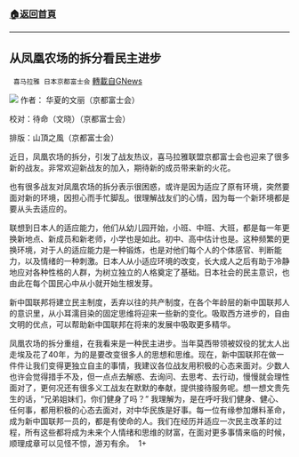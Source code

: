 ###  [:house:返回首頁](https://github.com/ourhimalayas/txt)
---

## 从凤凰农场的拆分看民主进步
` 喜马拉雅 日本京都富士会` [轉載自GNews](https://gnews.org/zh-hans/664947/)

![]()![](https://gnews-media-offload.s3.amazonaws.com/wp-content/uploads/2020/12/18230219/%E6%96%87%E8%B4%B5.jpg)
作者： 华夏的文丽（京都富士会）

校对：待命（文晓）（京都富士会）

排版：山頂之風（京都富士会）

近日，凤凰农场的拆分，引发了战友热议，喜马拉雅联盟京都富士会也迎来了很多新的战友。非常欢迎新战友的加入，期待新的成员带来新的火花。

也有很多战友对凤凰农场的拆分表示很困惑，或许是因为适应了原有环境，突然要面对新的环境，因担心而手忙脚乱。很理解战友们的心情，因为每一个新环境都是要从头去适应的。

联想到日本人的适应能力，他们从幼儿园开始，小班、中班、大班，都是每一年更换新地点、新成员和新老师，小学也是如此。初中、高中估计也是。这种频繁的更换环境，对于人的适应能力是一种锻炼，也是对他们每个人的个体感官、判断能力，以及情绪的一种刺激。日本人从小适应环境的改变，长大成人之后有助于冷静地应对各种性格的人群，为树立独立的人格奠定了基础。日本社会的民主意识，也由此在每个国民心中从小就开始生根发芽。

新中国联邦将建立民主制度，丢弃以往的共产制度，在各个年龄层的新中国联邦人的意识里，从小耳濡目染的固定思维将迎来一些新的变化。吸取西方进步的，自由文明的优点，可以帮助新中国联邦在将来的发展中吸取更多精华。

凤凰农场的拆分重组，在我看来是一种民主进步。当年莫西带领被奴役的犹太人出走埃及花了40年，为的是要改变很多人的思想和思维。现在，新中国联邦在做一件件让我们变得更独立自主的事情，我建议各位战友用积极的心态来面对。少数人也许会觉得措手不及，但一点点去解惑、去询问、去思考、去行动，慢慢就会理性面对了，更何况还有很多义工战友在默默的奉献，提供接待服务呢。想一想文贵先生的话，“兄弟姐妹们，你们健身了吗？” 我理解为，是在呼吁我们健身、健心、任何事，都用积极的心态去面对，对中华民族是好事。每一位有缘参加爆料革命，成为新中国联邦一员的，都是有使命的人。我们在经历并适应一次民主改革的过程，所有这些都将成为未来个人情绪和思维的财富，在面对更多事情来临的时候，顺理成章可以见怪不惊，游刃有余。
![]()
1+
